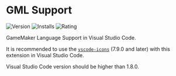 # GML Support

![Version](https://vsmarketplacebadge.apphb.com/version/liaronce.gml-support.svg)
![Installs](https://vsmarketplacebadge.apphb.com/installs-short/liaronce.gml-support.svg)
![Rating](https://vsmarketplacebadge.apphb.com/rating/liaronce.gml-support.svg)

GameMaker Language Support in Visual Studio Code.

It is recommended to use the [`vscode-icons`](https://github.com/vscode-icons/vscode-icons) (7.9.0 and later) with this extension in Visual Studio Code.

Visual Studio Code version should be higher than 1.8.0.
